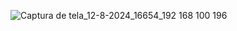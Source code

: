 ![Captura de tela_12-8-2024_16654_192 168 100 196](https://github.com/user-attachments/assets/8b69e8e9-97fd-4eec-b23d-e3d0c0a0f3c6)
